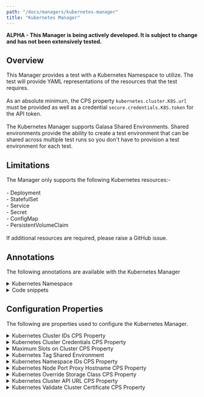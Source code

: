 ```yaml
---
path: "/docs/managers/kubernetes-manager"
title: "Kubernetes Manager"
---
```


**ALPHA - This Manager is being actively developed. It is subject to change and has not been extensively tested.**

## Overview
This Manager provides a test with a Kubernetes Namespace to utilize. The test will provide YAML representations of the resources that the test requires. <br><br> As an absolute minimum, the CPS property <code>kubernetes.cluster.K8S.url</code> must be provided as well as a credential <code>secure.credentials.K8S.token</code> for the API token. <br><br> The Kubernetes Manager supports Galasa Shared Environments. Shared environments provide  the ability to create a test environment that can be shared across multiple test runs  so you don't have to provision a test environment for each test.

## Limitations
The Manager only supports the following Kubernetes resources:-<br> <br> - Deployment<br> - StatefulSet<br> - Service<br> - Secret<br> - ConfigMap<br> - PersistentVolumeClaim<br> <br> If additional resources are required, please raise a GitHub issue.


## Annotations

The following annotations are available with the Kubernetes Manager
<details>
<summary>Kubernetes Namespace</summary>
| Annotation: | Kubernetes Namespace |
| --------------------------------------- | :------------------------------------- |
| Name: | @KubernetesNamespace |
| Description: | The <code>@KubernetesNamespace</code> annotation requests the Kubernetes Manager to allocate a namespace on the infrastructure Kubernetes clusters.  The test can request as many namespaces as required so long as they  can be supported simultaneously by the Kubernetes Manager configuration. |
| Attribute: `kubernetesNamespaceTag` |  The <code>kubernetesNamespaceTag</code> identifies the Kubernetes names to other Managers or Shared Environments.  If a test is using multiple  Kubernetes namespace, each separate Kubernetes namespace must have a unique tag.  If more than one Kubernetes namespace use the same tag, they will refer to the  same Kubernetes namespace. |
| Syntax: | <code>@KubernetesNamespace<br> public IKubernetesNamesapce namespace;<br> </code> |
| Notes: | The <code>IKubernetesNamespace</code> interface gives the test access to create and manage resources on the Kubernetes cluster.  See <a href="https://javadoc-snapshot.galasa.dev/dev/galasa/kubernetes/KubernetesNamespace.html" target="_blank">KubernetesNamespace</a> and <a href="https://javadoc-snapshot.galasa.dev/dev/galasa/kubernetes/IKubernetesNamespace.html" target="_blank">IKubernetesNamespace</a> to find out more. |
</details>



<details>
<summary>Code snippets</summary>

Use the following code snippets to help you get started with the Kubernetes Manager.
 
### Create Kubernetes namespaces for the Kubernetes Manager to use

Note: Isolated namespaces must be provided for the Kubernetes Manager to use.  The Manager deletes any resources that 
exist on the namespace once a test has finished.

The following are example scripts and yaml files necessary to create namespaces:
1. [Namespace creation script](https://github.com/galasa-dev/managers/blob/master/galasa-managers-parent/galasa-managers-cloud-parent/dev.galasa.kubernetes.manager/examples/namespaces.yaml)
1. [Create Service Account for the Manager to use (including api token)](https://github.com/galasa-dev/managers/blob/master/galasa-managers-parent/galasa-managers-cloud-parent/dev.galasa.kubernetes.manager/examples/account.sh)
1. [The RBAC rules to be applied to each namespace](https://github.com/galasa-dev/managers/blob/master/galasa-managers-parent/galasa-managers-cloud-parent/dev.galasa.kubernetes.manager/examples/rbac.yaml)
The following snippet shows the minimum code that is required to request a Docker container in a Galasa test:

### Obtain a Kubernetes Namespace

```java
@KubernetesNamespace()
public IKubernetesNamespace namespace;
```

This code requests the Kubernetes Manager to allocate a namespace for the test to use.

There is no limit in Galasa on how many Kubernetes Namespaces can be used within a single test. The only limit is the number of Kubernetes Namespaces that can be started in the Galasa Ecosystem. This limit is set by the Galasa Administrator and is typically set to the maximum number of namespaces defined in the Kubernetes cluster.  If there are not enough slots available for an automated run, the run is put back on the queue in waiting state to retry.  Local test runs fail if there are not enough container slots available.

### Create a resource on the namespace

```java
@ArtifactManager
public IArtifactManager artifactManager

@KubernetesNamespace()
public IKubernetesNamespace namespace;

@Test
public void test() {
	IBundleResources bundleResources = artifactManager.getBundleResources(getClass());
	
	String yaml = bundleResource.streamAsString(bundleResources.retrieveFile("/example.yaml"));
	
	IResource resource = namespace.createResource(yaml);
}

```

In this snippet, the test retrieves the contents of the `/example.yaml` resource file as a String.  The yaml file is passed the namespace for creation.  The yaml must contain only one Kubernetes resource.

The resource is created but is not checked to see if the resource has been started or allocated.

### Retrieve a pod log

```java
IStatefulSet statefulSet = (IStatefulSet)namespace.createResource(yaml);

List<IPodLog> podLogs = statefulSet.getPodLogs("containername");

```

As Deployments and StatefulSets can have multiple pods and therefore containers with the same name,  a List is returned containing all the current logs for all the named containers.
</details>

## Configuration Properties

The following are properties used to configure the Kubernetes Manager.
 
<details>
<summary>Kubernetes Cluster IDs CPS Property</summary>
| Property: | Kubernetes Cluster IDs CPS Property |
| --------------------------------------- | :------------------------------------- |
| Name: | kubernetes.cluster.ids |
| Description: | Provides a comma separated list of the active Kubernetes Clusters that are defined in the CPS |
| Required:  | No |
| Default value: | Defaults to a single cluster ID of K8S if the property is missing |
| Valid values: | A comma separated list of alphanumeric IDs.  Normally uppercased. |
| Examples: | <code>kubernetes.cluster.ids=K8S,ALTERNATE</code> |
</details>
 
<details>
<summary>Kubernetes Cluster Credentials CPS Property</summary>
| Property: | Kubernetes Cluster Credentials CPS Property |
| --------------------------------------- | :------------------------------------- |
| Name: | kubernetes.cluster.[XXXX.]credentials |
| Description: | Provides the Credentials ID for the token required to access the Kubernetes cluster |
| Required:  | No |
| Default value: | K8S |
| Valid values: | A valid credentials ID. Galasa convention states IDs should be uppercase |
| Examples: | <code>kubernetes.cluster.K8S.credentials=K8S<br> kubernetes.cluster.credentials=K8S</code> |
</details>
 
<details>
<summary>Maximum Slots on Cluster CPS Property</summary>
| Property: | Maximum Slots on Cluster CPS Property |
| --------------------------------------- | :------------------------------------- |
| Name: | kubernetes.cluster.[XXXX.]max.slots |
| Description: | Specifies the maximum number of slots(namespaces) that can be allocated at one time on the cluster |
| Required:  | No |
| Default value: | Defaults to 2 if not provided |
| Valid values: | Integer value.  A value <0 disables the cluster. |
| Examples: | <code>kubernetes.cluster.K8S.max.slots=5</code> |
</details>
 
<details>
<summary>Kubernetes Tag Shared Environment</summary>
| Property: | Kubernetes Tag Shared Environment |
| --------------------------------------- | :------------------------------------- |
| Name: | kubernetes.namespace.tag.XXXXXX.shared.environment |
| Description: | Tells the Kubernetes Manager which Shared Environment is assigned to a namespace tag |
| Required:  | No |
| Default value: | None |
| Valid values: | A valid Shared Environment |
| Examples: | <code>kubernetes.namespace.tag.SHARED.shared.environment=M1</code> |
</details>
 
<details>
<summary>Kubernetes Namespace IDs CPS Property</summary>
| Property: | Kubernetes Namespace IDs CPS Property |
| --------------------------------------- | :------------------------------------- |
| Name: | kubernetes.cluster.[XXXX.]namespaces |
| Description: | Provides a comma separated list of the namespaces that are available on the cluster |
| Required:  | No |
| Default value: | Defaults to galasa{1-2} if not provided |
| Valid values: | A comma separated list of valid Kubernetes namespaces with resource pooling expanders |
| Examples: | <code>kubernetes.cluster.K8S.namespaces=galasa1,galasa{2-9}<br> kubebernetes.cluster.namespaces=bob1,bob2,bob3</code> |
</details>
 
<details>
<summary>Kubernetes Node Port Proxy Hostname CPS Property</summary>
| Property: | Kubernetes Node Port Proxy Hostname CPS Property |
| --------------------------------------- | :------------------------------------- |
| Name: | kubernetes.cluster.XXXX.nodeport.proxy.hostname |
| Description: | Provides the hostname that NodePorts can be accessed on. |
| Required:  | No |
| Default value: | The hostname as specified in the API URL |
| Valid values: | A valid URL hostname |
| Examples: | <code>kubernetes.cluster.K8S.nodeport.proxy.hostname=cluster.org</code> |
</details>
 
<details>
<summary>Kubernetes Override Storage Class CPS Property</summary>
| Property: | Kubernetes Override Storage Class CPS Property |
| --------------------------------------- | :------------------------------------- |
| Name: | kubernetes.cluster.[XXXX.]override.storageclass |
| Description: | Provides a Kubernetes StorageClass that is set on all PersistentVolumeClaims that are created in the Kubernetes namespace.   The value of this property is set in the property *spec.storageClassName* |
| Required:  | No |
| Default value: | None |
| Valid values: | A valid StorageClass that is defined in the Kubernetes cluster |
| Examples: | <code>kubernetes.cluster.K8S.override.storageclass=fast<br> kubernetes.cluster.override.storageclass=slow</code> |
</details>
 
<details>
<summary>Kubernetes Cluster API URL CPS Property</summary>
| Property: | Kubernetes Cluster API URL CPS Property |
| --------------------------------------- | :------------------------------------- |
| Name: | kubernetes.cluster.XXXX.url |
| Description: | The API URL of the Kubernetes Cluster |
| Required:  | Yes |
| Default value: | None |
| Valid values: | A valid URL |
| Examples: | <code>kubernetes.cluster.K8S.url=http://cluster.org:8443</code> |
</details>
 
<details>
<summary>Kubernetes Validate Cluster Certificate CPS Property</summary>
| Property: | Kubernetes Validate Cluster Certificate CPS Property |
| --------------------------------------- | :------------------------------------- |
| Name: | kubernetes.cluster.[XXXX.]validate.certificate |
| Description: | Validates the Kubernetes Cluster API Certificate |
| Required:  | No |
| Default value: | true |
| Valid values: | true or false |
| Examples: | <code>kubernetes.cluster.K8S.validate.certificate=false<br> kubernetes.cluster.validate.certificate=true</code> |
</details>
